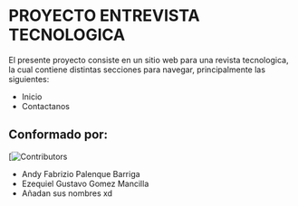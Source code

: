 # PROYECTO ENTREVISTA TECNOLOGICA
El presente proyecto consiste en un sitio web para una revista tecnologica, la cual contiene
distintas secciones para navegar, principalmente las siguientes:
* Inicio
* Contactanos
## Conformado por:
[![Contributors][contributors-url]
* Andy Fabrizio Palenque Barriga
* Ezequiel Gustavo Gomez Mancilla
* Añadan sus nombres xd

[contributors-url]: https://github.com/Daniel171202/ProyectoRevistaTecnologica/graphs/contributors